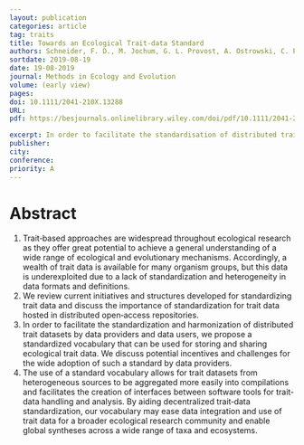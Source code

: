 ```yaml
---
layout: publication
categories: article
tag: traits
title: Towards an Ecological Trait-data Standard
authors: Schneider, F. D., M. Jochum, G. L. Provost, A. Ostrowski, C. Penone, D. Fichtmueller, A. Güntsch, M. M. Gossner, B. König-Ries, P. Manning, and N. K. Simons.
sortdate: 2019-08-19
date: 19-08-2019
journal: Methods in Ecology and Evolution
volume: (early view)
pages:
doi: 10.1111/2041-210X.13288
URL:
pdf: https://besjournals.onlinelibrary.wiley.com/doi/pdf/10.1111/2041-210X.13288

excerpt: In order to facilitate the standardisation of distributed trait datasets, we propose a general and simple vocabulary as well as a simple data structure for storing and sharing ecological trait data.
publisher:
city:
conference:
priority: A
---
```



# Abstract

1. Trait‐based approaches are widespread throughout ecological research as they offer great potential to achieve a general understanding of a wide range of ecological and evolutionary mechanisms. Accordingly, a wealth of trait data is available for many organism groups, but this data is underexploited due to a lack of standardization and heterogeneity in data formats and definitions.
2. We review current initiatives and structures developed for standardizing trait data and discuss the importance of standardization for trait data hosted in distributed open‐access repositories.
3. In order to facilitate the standardization and harmonization of distributed trait datasets by data providers and data users, we propose a standardized vocabulary that can be used for storing and sharing ecological trait data. We discuss potential incentives and challenges for the wide adoption of such a standard by data providers.
4. The use of a standard vocabulary allows for trait datasets from heterogeneous sources to be aggregated more easily into compilations and facilitates the creation of interfaces between software tools for trait‐data handling and analysis. By aiding decentralized trait‐data standardization, our vocabulary may ease data integration and use of trait data for a broader ecological research community and enable global syntheses across a wide range of taxa and ecosystems.
